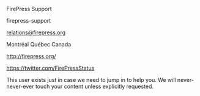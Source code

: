 FirePress Support

firepress-support

relations@firepress.org

Montréal Québec Canada

http://firepress.org/

https://twitter.com/FirePressStatus

This user exists just in case we need to jump in to help you. We will never-never-ever touch your content unless explicitly requested.